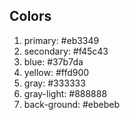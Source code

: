 ## Colors

1. primary: #eb3349
2. secondary: #f45c43
3. blue: #37b7da
4. yellow: #ffd900
5. gray: #333333
6. gray-light: #888888
7. back-ground: #ebebeb
